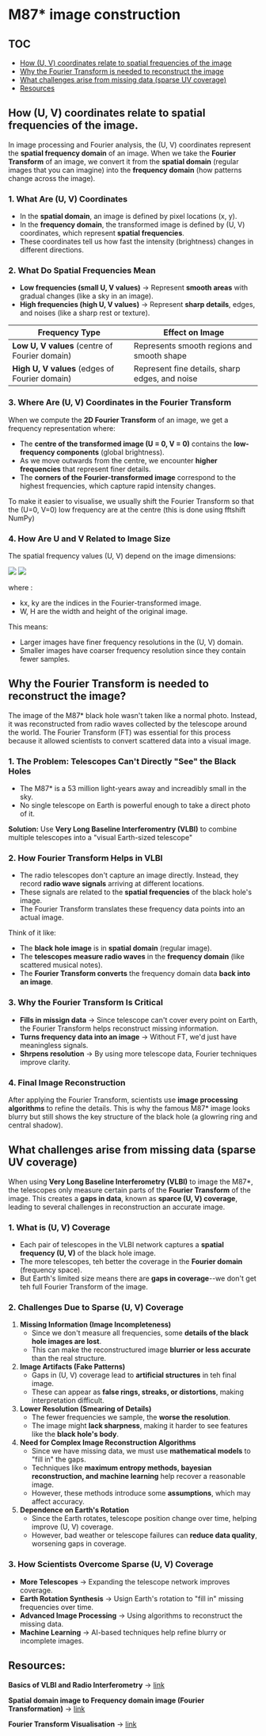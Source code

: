 # M87* image construction

## TOC
- [How (U, V) coordinates relate to spatial frequencies of the image](#how-u-v-coordinates-relate-to-spatial-frequencies-of-the-image)
- [Why the Fourier Transform is needed to reconstruct the image](#why-the-fourier-transform-is-needed-to-reconstruct-the-image)
- [What challenges arise from missing data (sparse UV coverage)](#what-challenges-arise-from-missing-data-sparse-uv-coverage)
- [Resources](#resources)


## How (U, V) coordinates relate to spatial frequencies of the image.

In image processing and Fourier analysis, the (U, V) coordinates represent the **spatial frequency domain** of an image. When we take the **Fourier Transform** of an image, we convert it from the **spatial domain** (regular images that you can imagine) into the **frequency domain** (how patterns change across the image).

### 1. What Are (U, V) Coordinates
* In the **spatial domain**, an image is defined by pixel locations (x, y).
* In the **frequency domain**, the transformed image is defined by (U, V) coordinates, which represent **spatial frequencies**.
* These coordinates tell us how fast the intensity (brightness) changes in different directions.

### 2. What Do Spatial Frequencies Mean
* **Low frequencies (small U, V values)** -> Represent **smooth areas** with gradual changes (like a sky in an image).
* **High frequencies (high U, V values)** -> Represent **sharp details**, edges, and noises (like a sharp rest or texture). 

| Frequency Type | Effect on Image |
|---|---|
| **Low U, V values** (centre of Fourier domain) | Represents smooth regions and smooth shape |
| **High U, V values** (edges of Fourier domain) | Represent fine details, sharp edges, and noise |


### 3. Where Are (U, V) Coordinates in the Fourier Transform
When we compute the **2D Fourier Transform** of an image, we get a frequency representation where:

* The **centre of the transformed image (U = 0, V = 0)** contains the **low-frequency components** (global brightness).
* As we move outwards from the centre, we encounter **higher frequencies** that represent finer details.
* The **corners of the Fourier-transformed image** correspond to the highest frequencies, which capture rapid intensity changes.

To make it easier to visualise, we usually shift the Fourier Transform so that the (U=0, V=0) low frequency are at the centre (this is done using fftshift NumPy)

### 4. How Are U and V Related to Image Size
The spatial frequency values (U, V) depend on the image dimensions:

<img src="https://latex.codecogs.com/gif.latex?U=\frac{k_{x}}{W},"> <img src="https://latex.codecogs.com/gif.latex?V=\frac{k_{y}}{H}">

where :
* kx, ky are the indices in the Fourier-transformed image.
* W, H are the width and height of the original image.

This means:
* Larger images have finer frequency resolutions in the (U, V) domain.
* Smaller images have coarser frequency resolution since they contain fewer samples.


## Why the Fourier Transform is needed to reconstruct the image?

The image of the M87* black hole wasn't taken like a normal photo. Instead, it was reconstructed from radio waves collected by the telescope around the world. The Fourier Transform (FT) was essential for this process because it allowed scientists to convert scattered data into a visual image.

### 1. The Problem: Telescopes Can't Directly "See" the Black Holes
* The M87* is a 53 million light-years away and increadibly small in the sky.
* No single telescope on Earth is powerful enough to take a direct photo of it.

**Solution:** Use **Very Long Baseline Interferomentry (VLBI)** to combine multiple telescopes into a "visual Earth-sized telescope"

### 2. How Fourier Transform Helps in VLBI
* The radio telescopes don't capture an image directly. Instead, they record **radio wave signals** arriving at different locations.
* These signals are related to the **spatial frequencies** of the black hole's image.
* The Fourier Transform translates these frequency data points into an actual image.

Think of it like:
* The **black hole image** is in **spatial domain** (regular image).
* The **telescopes measure radio waves** in the **frequency domain** (like scattered musical notes).
* The **Fourier Transform converts** the frequency domain data **back into an image**.

### 3. Why the Fourier Transform Is Critical
* **Fills in missign data** -> Since telescope can't cover every point on Earth, the Fourier Transform helps reconstruct missing information.
* **Turns frequency data into an image** -> Without FT, we'd just have meaningless signals.
* **Shrpens resolution** -> By using more telescope data, Fourier techniques improve clarity.

### 4. Final Image Reconstruction
After applying the Fourier Transform, scientists use **image processing algorithms** to refine the details. This is why the famous M87* image looks blurry but still shows the key structure of the black hole (a glowring ring and central shadow).


## What challenges arise from missing data (sparse UV coverage)

When using **Very Long Baseline Interferometry (VLBI)** to image the M87*, the telescopes only measure certain parts of the **Fourier Transform** of the image. This creates a **gaps in data**, known as **sparce (U, V) coverage**, leading to several challenges in reconstruction an accurate image.

### 1. What is (U, V) Coverage
* Each pair of telescopes in the VLBI network captures a **spatial frequency (U, V)** of the black hole image.
* The more telescopes, teh better the coverage in the **Fourier domain** (frequency space).
* But Earth's limited size means there are **gaps in coverage**--we don't get teh full Fourier Transform of the image.

### 2. Challenges Due to Sparse (U, V) Coverage
1. **Missing Information (Image Incompleteness)**
    - Since we don't measure all frequencies, some **details of the black hole images are lost**.
    - This can make the reconstructured image **blurrier or less accurate** than the real structure.
2. **Image Artifacts (Fake Patterns)**
    - Gaps in (U, V) coverage lead to **artificial structures** in teh final image.
    - These can appear as **false rings, streaks, or distortions**, making interpretation difficult.
3. **Lower Resolution (Smearing of Details)**
    - The fewer frequencies we sample, the **worse the resolution**.
    - The image might **lack sharpness**, making it harder to see features like the **black hole's body**.
4. **Need for Complex Image Reconstruction Algorithms**
    - Since we have missing data, we must use **mathematical models** to "fill in" the gaps. 
    - Techniques like **maximum entropy methods, bayesian reconstruction, and machine learning** help recover a reasonable image.
    - However, these methods introduce some **assumptions**, which may affect accuracy.
5. **Dependence on Earth's Rotation**
    - Since the Earth rotates, telescope position change over time, helping improve (U, V) coverage.
    - However, bad weather or telescope failures can **reduce data quality**, worsening gaps in coverage.

### 3. How Scientists Overcome Sparse (U, V) Coverage
* **More Telescopes** -> Expanding the telescope network improves coverage.
* **Earth Rotation Synthesis** -> Usign Earth's rotation to "fill in" missing frequencies over time.
* **Advanced Image Processing** -> Using algorithms to reconstruct the missing data.
* **Machine Learning** -> AI-based techniques help refine blurry or incomplete images.


## Resources:

**Basics of VLBI and Radio Interferometry** -> [link](https://eventhorizontelescope.org/science)

**Spatial domain image to Frequency domain image (Fourier Transformation)** -> [link](https://matlabhelper.com/blog/matlab/how-to-convert-images-from-spatial-domain-to-frequency-domain/)

**Fourier Transform Visualisation** -> [link](https://www.youtube.com/watch?v=spUNpyF58BY)